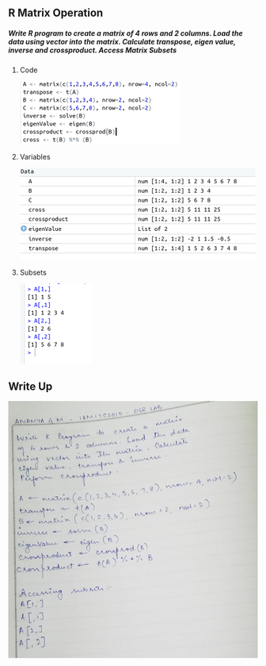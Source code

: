 ## R Matrix Operation

##### Write R program to create a matrix of 4 rows and 2 columns. Load the data using vector into the matrix. Calculate transpose, eigen value, inverse and crossproduct. Access Matrix Subsets

1. Code

   ![Code Screenshot](Images/Code.png)

2. Variables

   ![Variables Screenshot](Images/Variables.png)

3. Subsets

   ![Subsets Screenshot](Images/Subsets.png)

## Write Up

![Write up Screenshot](Images/Writeup.jpeg)

